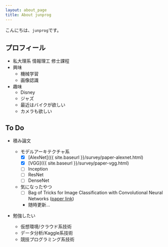```yaml
---
layout: about_page
title: About junprog
---
```


こんにちは、`junprog`です。

## プロフィール

* 私大理系 情報理工 修士課程
* 興味
    * 機械学習
    * 画像認識
* 趣味
    * Disney
    * ジャズ
    * 最近はバイクが欲しい
    * カメラも欲しい

## To Do

* 積み論文
    * モデルアーキテクチャ系
        * [x] [AlexNet]({{ site.baseurl }}/survey/paper-alexnet.html)
        * [x] [VGG]({{ site.baseurl }}/survey/paper-vgg.html)
        * [ ] Inception
        * [ ] ResNet
        * [ ] DenseNet
    * 気になったやつ
        * [ ] Bag of Tricks for Image Classification with Convolutional Neural Networks ([paper link](https://arxiv.org/abs/1812.01187))
        * 随時更新...

* 勉強したい
    * 仮想環境/クラウド系技術
    * データ分析/Kaggle系技術
    * 競技プログラミング系技術